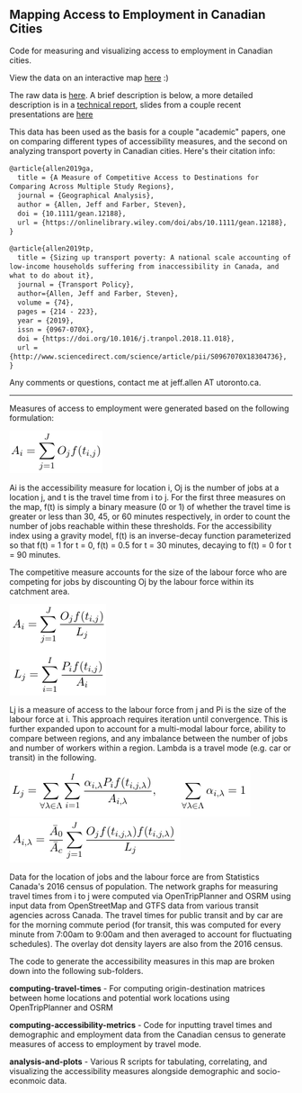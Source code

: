 
## Mapping Access to Employment in Canadian Cities

Code for measuring and visualizing access to employment in Canadian cities.

View the data on an interactive map [here](https://sausy-lab.github.io/canada-transit-access/map.html) :)

The raw data is [here](https://github.com/SAUSy-Lab/canada-transit-access/tree/gh-pages/data). A brief description is below, a more detailed description is in a [technical report](https://sausy-lab.github.io/canada-transit-access/data/canada-access-to-jobs-tech-report.pdf), slides from a couple recent presentations are [here](https://github.com/SAUSy-Lab/canada-transit-access/blob/master/slides)

This data has been used as the basis for a couple "academic" papers, one on comparing different types of accessibility measures, and the second on analyzing transport poverty in Canadian cities. Here's their citation info:

```
@article{allen2019ga,
  title = {A Measure of Competitive Access to Destinations for Comparing Across Multiple Study Regions},
  journal = {Geographical Analysis},
  author = {Allen, Jeff and Farber, Steven},
  doi = {10.1111/gean.12188},
  url = {https://onlinelibrary.wiley.com/doi/abs/10.1111/gean.12188},
}
```

```
@article{allen2019tp,
  title = {Sizing up transport poverty: A national scale accounting of low-income households suffering from inaccessibility in Canada, and what to do about it},
  journal = {Transport Policy},
  author={Allen, Jeff and Farber, Steven},
  volume = {74},
  pages = {214 - 223},
  year = {2019},
  issn = {0967-070X},
  doi = {https://doi.org/10.1016/j.tranpol.2018.11.018},
  url = {http://www.sciencedirect.com/science/article/pii/S0967070X18304736},
}
```


Any comments or questions, contact me at jeff.allen AT utoronto.ca.

-----------------------------

Measures of access to employment were generated based on the following formulation:

![A1](imgs/a1.png)

Ai is the accessibility measure for location i, Oj is the number of jobs at a location j, and t is the travel time from i to j. For the first three measures on the map, f(t) is simply a binary measure (0 or 1) of whether the travel time is greater or less than 30, 45, or 60 minutes respectively, in order to count the number of jobs reachable within these thresholds. For the accessibility index using a gravity model, f(t) is an inverse-decay function parameterized so that f(t) = 1 for t = 0, f(t) = 0.5 for t = 30 minutes, decaying to f(t) = 0 for t = 90 minutes.

The competitive measure accounts for the size of the labour force who are competing for jobs by discounting Oj by the labour force within its catchment area.

![A2](imgs/a2.png)

Lj is a measure of access to the labour force from j and Pi is the size of the labour force at i. This approach requires iteration until convergence. This is further expanded upon to account for a multi-modal labour force, ability to compare between regions, and any imbalance between the number of jobs and number of workers within a region. Lambda is a travel mode (e.g. car or transit) in the following.

![A3](imgs/a3.png)  
![A4](imgs/a4.png)

Data for the location of jobs and the labour force are from Statistics Canada's 2016 census of population. The network graphs for measuring travel times from i to j were computed via OpenTripPlanner and OSRM using input data from OpenStreetMap and GTFS data from various transit agencies across Canada. The travel times for public transit and by car are for the morning commute period (for transit, this was computed for every minute from 7:00am to 9:00am and then averaged to account for fluctuating schedules). The overlay dot density layers are also from the 2016 census.

The code to generate the accessibility measures in this map are broken down into the following sub-folders.

**computing-travel-times** - For computing origin-destination matrices between home locations and potential work locations using OpenTripPlanner and OSRM

**computing-accessibility-metrics** - Code for inputting travel times and demographic and employment data from the Canadian census to generate measures of access to employment by travel mode.

**analysis-and-plots** - Various R scripts for tabulating, correlating, and visualizing the accessibility measures alongside demographic and socio-econmoic data.
